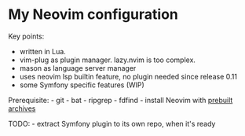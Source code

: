 # My Neovim configuration

Key points:

- written in Lua.
- vim-plug as plugin manager. lazy.nvim is too complex.
- mason as language server manager
- uses neovim lsp builtin feature, no plugin needed since release 0.11
- some Symfony specific features (WIP)

Prerequisite:
    - git
    - bat
    - ripgrep
    - fdfind
    - install Neovim with [prebuilt archives](https://github.com/neovim/neovim/blob/master/INSTALL.md#pre-built-archives-2)

TODO:
    - extract Symfony plugin to its own repo, when it's ready

